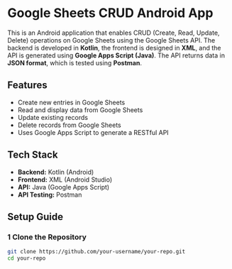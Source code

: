 # Google Sheets CRUD Android App

This is an Android application that enables CRUD (Create, Read, Update, Delete) operations on Google Sheets using the Google Sheets API. The backend is developed in **Kotlin**, the frontend is designed in **XML**, and the API is generated using **Google Apps Script (Java)**. The API returns data in **JSON format**, which is tested using **Postman**.

## Features
-  Create new entries in Google Sheets
-  Read and display data from Google Sheets
-  Update existing records
-  Delete records from Google Sheets
-  Uses Google Apps Script to generate a RESTful API

##  Tech Stack
- **Backend:** Kotlin (Android)
- **Frontend:** XML (Android Studio)
- **API:** Java (Google Apps Script)
- **API Testing:** Postman

##  Setup Guide

### 1 Clone the Repository
```sh
git clone https://github.com/your-username/your-repo.git
cd your-repo
